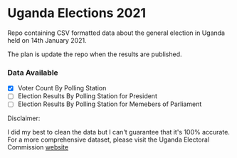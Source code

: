 # Uganda Elections 2021

Repo containing CSV formatted data about the general election in Uganda held on 14th January 2021.

The plan is update the repo when the results are published.

### Data Available

- [x] Voter Count By Polling Station
- [ ] Election Results By Polling Station for President
- [ ] Election Results By Polling Station for Memebers of Parliament

Disclaimer:

I did my best to clean the data but I can't guarantee that it's 100% accurate. For a more comprehensive dataset, please visit the Uganda Electoral Commission [website](https://www.ec.or.ug/sites/default/files/docs/Voter%20Count%20by%20Polling%20Stations%202021.pdf)
